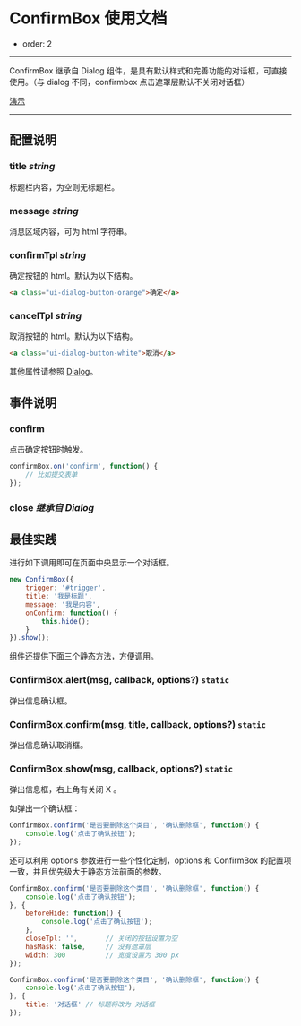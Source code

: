 # ConfirmBox 使用文档

- order: 2

---

ConfirmBox 继承自 Dialog 组件，是具有默认样式和完善功能的对话框，可直接使用。（与 dialog 不同，confirmbox 点击遮罩层默认不关闭对话框）

[演示](http://aralejs.org/dialog/examples/confirmbox.html)

---

## 配置说明

### title *string*

标题栏内容，为空则无标题栏。

### message *string*

消息区域内容，可为 html 字符串。

### confirmTpl *string*

确定按钮的 html。默认为以下结构。

```html
<a class="ui-dialog-button-orange">确定</a>
```

### cancelTpl *string*

取消按钮的 html。默认为以下结构。

```html
<a class="ui-dialog-button-white">取消</a>
```

其他属性请参照 [Dialog](http://aralejs.org/dialog/)。

## 事件说明

### confirm

点击确定按钮时触发。

```js
confirmBox.on('confirm', function() {
    // 比如提交表单
});
```

### close *继承自 Dialog*

## 最佳实践

进行如下调用即可在页面中央显示一个对话框。

```js
new ConfirmBox({
    trigger: '#trigger',
    title: '我是标题',
    message: '我是内容',
    onConfirm: function() {            
        this.hide();
    }
}).show();
```

组件还提供下面三个静态方法，方便调用。

### ConfirmBox.alert(msg, callback, options?) `static`

弹出信息确认框。

### ConfirmBox.confirm(msg, title, callback, options?) `static`

弹出信息确认取消框。

### ConfirmBox.show(msg, callback, options?) `static`

弹出信息框，右上角有关闭 X 。

如弹出一个确认框：

```js
ConfirmBox.confirm('是否要删除这个类目', '确认删除框', function() {
    console.log('点击了确认按钮');
});
```

还可以利用 options 参数进行一些个性化定制，options 和 ConfirmBox 的配置项一致，并且优先级大于静态方法前面的参数。

```js
ConfirmBox.confirm('是否要删除这个类目', '确认删除框', function() {
    console.log('点击了确认按钮');
}, {
    beforeHide: function() {
        console.log('点击了确认按钮');
    },
    closeTpl: '',       // 关闭的按钮设置为空
    hasMask: false,     // 没有遮罩层
    width: 300          // 宽度设置为 300 px
});
```

```js
ConfirmBox.confirm('是否要删除这个类目', '确认删除框', function() {
    console.log('点击了确认按钮');
}, {    
    title: '对话框' // 标题将改为 对话框
});
```
